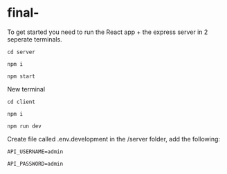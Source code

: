 # final-

To get started you need to run the React app + the express server in 2 seperate terminals.

`cd server`

`npm i`

`npm start`

New terminal

`cd client`

`npm i`

`npm run dev`

Create file called .env.development in the /server folder, add the following:

`API_USERNAME=admin`

`API_PASSWORD=admin`